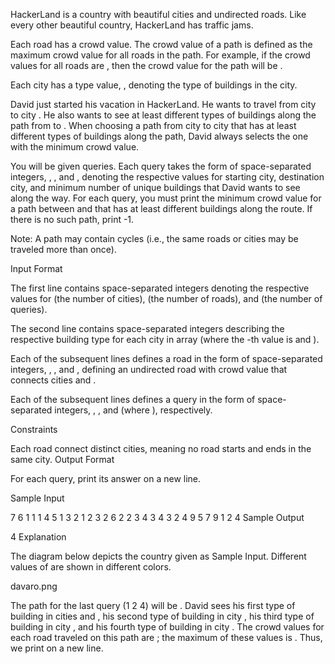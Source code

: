 HackerLand is a country with  beautiful cities and  undirected roads. Like every other beautiful country, HackerLand has traffic jams.

Each road has a crowd value. The crowd value of a path is defined as the maximum crowd value for all roads in the path. For example, if the crowd values for all roads are , then the crowd value for the path will be .

Each city  has a type value, , denoting the type of buildings in the city.

David just started his vacation in HackerLand. He wants to travel from city  to city . He also wants to see at least  different types of buildings along the path from  to . When choosing a path from city  to city  that has at least  different types of buildings along the path, David always selects the one with the minimum crowd value.

You will be given  queries. Each query takes the form of  space-separated integers, , , and , denoting the respective values for starting city, destination city, and minimum number of unique buildings that David wants to see along the way. For each query, you must print the minimum crowd value for a path between  and  that has at least  different buildings along the route. If there is no such path, print -1.

Note: A path may contain cycles (i.e., the same roads or cities may be traveled more than once).

Input Format

The first line contains  space-separated integers denoting the respective values for  (the number of cities),  (the number of roads), and  (the number of queries).

The second line contains  space-separated integers describing the respective building type for each city in array  (where the -th value is  and ).

Each of the  subsequent lines defines a road in the form of  space-separated integers, , , and , defining an undirected road with crowd value  that connects cities  and .

Each of the  subsequent lines defines a query in the form of  space-separated integers, , , and  (where ), respectively.

Constraints

Each road connect  distinct cities, meaning no road starts and ends in the same city.
Output Format

For each query, print its answer on a new line.

Sample Input

7 6 1
1 1 4 5 1 3 2
1 2 3
2 6 2
2 3 4
3 4 3
2 4 9
5 7 9
1 2 4
Sample Output

4
Explanation

The diagram below depicts the country given as Sample Input. Different values of  are shown in different colors.

davaro.png

The path for the last query (1 2 4) will be . David sees his first type of building in cities  and , his second type of building in city , his third type of building in city , and his fourth type of building in city . The crowd values for each road traveled on this path are ; the maximum of these values is . Thus, we print  on a new line.

